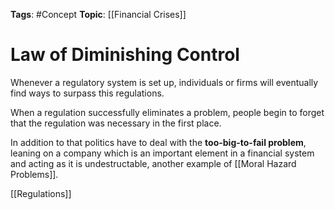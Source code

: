 
**Tags**: #Concept 
**Topic**: [[Financial Crises]]

# Law of Diminishing Control
Whenever a regulatory system is set up, individuals or firms will eventually find ways to surpass this regulations.

When a regulation successfully eliminates a problem, people begin to forget that the regulation was necessary in the first place.

In addition to that politics have to deal with the **too-big-to-fail problem**, leaning on a company which is an important element in a financial system and acting as it is undestructable, another example of [[Moral Hazard Problems]].

[[Regulations]]